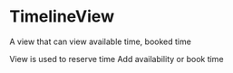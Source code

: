 # TimelineView
A view that can view available time, booked time


View is used to reserve time
Add availability or book time
